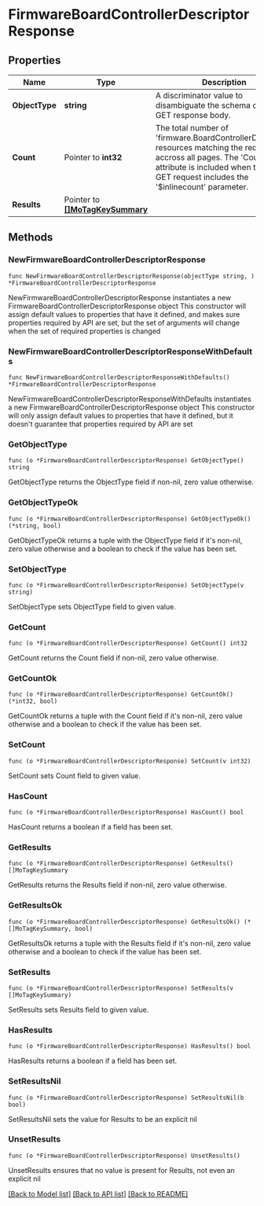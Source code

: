 # FirmwareBoardControllerDescriptorResponse

## Properties

Name | Type | Description | Notes
------------ | ------------- | ------------- | -------------
**ObjectType** | **string** | A discriminator value to disambiguate the schema of a HTTP GET response body. | 
**Count** | Pointer to **int32** | The total number of &#39;firmware.BoardControllerDescriptor&#39; resources matching the request, accross all pages. The &#39;Count&#39; attribute is included when the HTTP GET request includes the &#39;$inlinecount&#39; parameter. | [optional] 
**Results** | Pointer to [**[]MoTagKeySummary**](mo.TagKeySummary.md) |  | [optional] 

## Methods

### NewFirmwareBoardControllerDescriptorResponse

`func NewFirmwareBoardControllerDescriptorResponse(objectType string, ) *FirmwareBoardControllerDescriptorResponse`

NewFirmwareBoardControllerDescriptorResponse instantiates a new FirmwareBoardControllerDescriptorResponse object
This constructor will assign default values to properties that have it defined,
and makes sure properties required by API are set, but the set of arguments
will change when the set of required properties is changed

### NewFirmwareBoardControllerDescriptorResponseWithDefaults

`func NewFirmwareBoardControllerDescriptorResponseWithDefaults() *FirmwareBoardControllerDescriptorResponse`

NewFirmwareBoardControllerDescriptorResponseWithDefaults instantiates a new FirmwareBoardControllerDescriptorResponse object
This constructor will only assign default values to properties that have it defined,
but it doesn't guarantee that properties required by API are set

### GetObjectType

`func (o *FirmwareBoardControllerDescriptorResponse) GetObjectType() string`

GetObjectType returns the ObjectType field if non-nil, zero value otherwise.

### GetObjectTypeOk

`func (o *FirmwareBoardControllerDescriptorResponse) GetObjectTypeOk() (*string, bool)`

GetObjectTypeOk returns a tuple with the ObjectType field if it's non-nil, zero value otherwise
and a boolean to check if the value has been set.

### SetObjectType

`func (o *FirmwareBoardControllerDescriptorResponse) SetObjectType(v string)`

SetObjectType sets ObjectType field to given value.


### GetCount

`func (o *FirmwareBoardControllerDescriptorResponse) GetCount() int32`

GetCount returns the Count field if non-nil, zero value otherwise.

### GetCountOk

`func (o *FirmwareBoardControllerDescriptorResponse) GetCountOk() (*int32, bool)`

GetCountOk returns a tuple with the Count field if it's non-nil, zero value otherwise
and a boolean to check if the value has been set.

### SetCount

`func (o *FirmwareBoardControllerDescriptorResponse) SetCount(v int32)`

SetCount sets Count field to given value.

### HasCount

`func (o *FirmwareBoardControllerDescriptorResponse) HasCount() bool`

HasCount returns a boolean if a field has been set.

### GetResults

`func (o *FirmwareBoardControllerDescriptorResponse) GetResults() []MoTagKeySummary`

GetResults returns the Results field if non-nil, zero value otherwise.

### GetResultsOk

`func (o *FirmwareBoardControllerDescriptorResponse) GetResultsOk() (*[]MoTagKeySummary, bool)`

GetResultsOk returns a tuple with the Results field if it's non-nil, zero value otherwise
and a boolean to check if the value has been set.

### SetResults

`func (o *FirmwareBoardControllerDescriptorResponse) SetResults(v []MoTagKeySummary)`

SetResults sets Results field to given value.

### HasResults

`func (o *FirmwareBoardControllerDescriptorResponse) HasResults() bool`

HasResults returns a boolean if a field has been set.

### SetResultsNil

`func (o *FirmwareBoardControllerDescriptorResponse) SetResultsNil(b bool)`

 SetResultsNil sets the value for Results to be an explicit nil

### UnsetResults
`func (o *FirmwareBoardControllerDescriptorResponse) UnsetResults()`

UnsetResults ensures that no value is present for Results, not even an explicit nil

[[Back to Model list]](../README.md#documentation-for-models) [[Back to API list]](../README.md#documentation-for-api-endpoints) [[Back to README]](../README.md)


